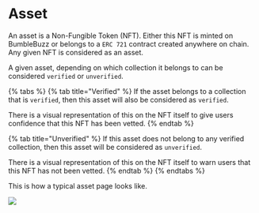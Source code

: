 # Asset

An asset is a Non-Fungible Token (NFT). Either this NFT is minted on BumbleBuzz or belongs to a `ERC 721` contract created anywhere on chain. Any given NFT is considered as an asset.

A given asset, depending on which collection it belongs to can be considered `verified` or `unverified`.&#x20;

{% tabs %}
{% tab title="Verified" %}
If the asset belongs to a collection that is `verified`, then this asset will also be considered as `verified`.&#x20;

There is a visual representation of this on the NFT itself to give users confidence that this NFT has been vetted.
{% endtab %}

{% tab title="Unverified" %}
If this asset does not belong to any verified collection, then this asset will be considered as `unverified`.

There is a visual representation of this on the NFT itself to warn users that this NFT has not been vetted.
{% endtab %}
{% endtabs %}

This is how a typical asset page looks like.

![](../../.gitbook/assets/asset\_page.png)
